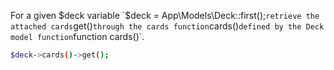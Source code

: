 For a given $deck variable `$deck = App\Models\Deck::first();`retrieve the attached cards`get()`through the cards function`cards()`defined by the Deck model function`function cards()`.

```sh tinker
$deck->cards()->get();
```
